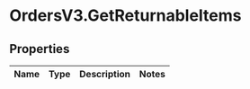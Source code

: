 # OrdersV3.GetReturnableItems

## Properties
Name | Type | Description | Notes
------------ | ------------- | ------------- | -------------
